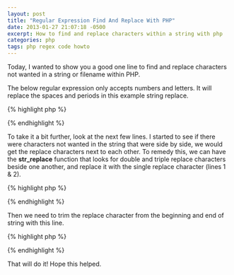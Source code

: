 ```yaml
---
layout: post
title: "Regular Expression Find And Replace With PHP"
date: 2013-01-27 21:07:18 -0500
excerpt: How to find and replace characters within a string with php
categories: php
tags: php regex code howto
---
```

Today, I wanted to show you a good one line to find and replace characters not wanted in a string or filename within PHP.  

The below regular expression only accepts numbers and letters. It will replace the spaces and periods in this example string replace.  

{% highlight php %}
<?php
  $string = ' this is all...';
  $new_string = preg_replace('/[^A-Za-z0-9]/', '_', $string);

  echo $new_string;

  // which outputs: _this_is_all__
?>
{% endhighlight %}

To take it a bit further, look at the next few lines. I started to see if there were characters not wanted in the string that were side by side, we would get the replace characters next to each other. To remedy this, we can have the **str_replace** function that looks for double and triple replace characters beside one another, and replace it with the single replace character (lines 1 & 2).  

{% highlight php %}
<?php
  $new_string = str_replace('__', '_', $new_string);
  $new_string = str_replace('___', '_', $new_string);

  echo $new_string;

  // which outputs: _this_is_all_
?>
{% endhighlight %}

Then we need to trim the replace character from the beginning and end of string with this line.  

{% highlight php %}
<?php
  $new_string = trim($new_string, '_');

  echo $new_string;

  // which outputs: this_is_all
?>
{% endhighlight %}

That will do it! Hope this helped.  
